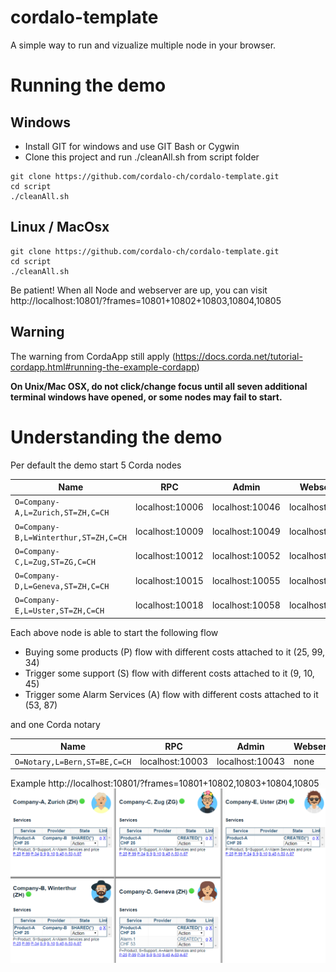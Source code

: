 # cordalo-template

A simple way to run and vizualize multiple node in your browser.

# Running the demo

## Windows 

* Install GIT for windows and use GIT Bash or Cygwin
* Clone this project and run ./cleanAll.sh from script folder
```
git clone https://github.com/cordalo-ch/cordalo-template.git
cd script
./cleanAll.sh
```

## Linux / MacOsx
```
git clone https://github.com/cordalo-ch/cordalo-template.git
cd script
./cleanAll.sh
```

Be patient!
When all Node and webserver are up, you can visit http://localhost:10801/?frames=10801+10802+10803,10804,10805

## Warning
The warning from CordaApp still apply (https://docs.corda.net/tutorial-cordapp.html#running-the-example-cordapp)

**On Unix/Mac OSX, do not click/change focus until all seven additional terminal windows have opened, or some nodes may fail to start.**

# Understanding the demo

Per default the demo start 5 Corda nodes

| Name | RPC | Admin | Webserver |
| ------------- | ------------- | ------------- | ------------- | 
| `O=Company-A,L=Zurich,ST=ZH,C=CH`  | localhost:10006 | localhost:10046 | localhost:10801
| `O=Company-B,L=Winterthur,ST=ZH,C=CH`  | localhost:10009 | localhost:10049 | localhost:10802
| `O=Company-C,L=Zug,ST=ZG,C=CH`  | localhost:10012 | localhost:10052 | localhost:10803
| `O=Company-D,L=Geneva,ST=ZH,C=CH`  | localhost:10015 | localhost:10055 | localhost:10804
| `O=Company-E,L=Uster,ST=ZH,C=CH`  | localhost:10018 | localhost:10058 | localhost:10805

Each above node is able to start the following flow
* Buying some products (P) flow with different costs attached to it (25, 99, 34)
* Trigger some support (S) flow  with different costs attached to it (9, 10, 45)
* Trigger some Alarm Services (A) flow  with different costs attached to it (53, 87)

and one Corda notary

| Name | RPC | Admin | Webserver |
| ------------- | ------------- | ------------- | ------------- | 
| `O=Notary,L=Bern,ST=BE,C=CH`  | localhost:10003 | localhost:10043 | none

Example http://localhost:10801/?frames=10801+10802,10803+10804,10805
 ![foo bar](documentation/img/gui.png  "GUI"   )
 
